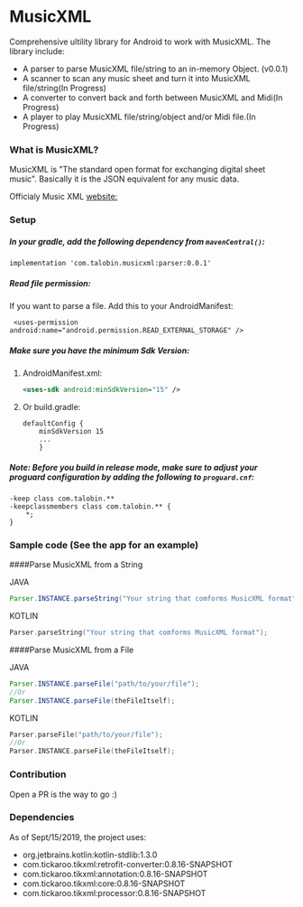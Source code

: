 MusicXML
========================
Comprehensive ultility library for Android to work with MusicXML.
The library include:

* A parser to parse MusicXML file/string to an in-memory Object. (v0.0.1)
* A scanner to scan any music sheet and turn it into MusicXML file/string(In Progress)
* A converter to convert back and forth between MusicXML and Midi(In Progress)
* A player to play MusicXML file/string/object and/or Midi file.(In Progress)


### What is MusicXML?
MusicXML is "The standard open format for exchanging digital sheet music".
Basically it is the JSON equivalent for any music data.

Officialy Music XML [website:](https://www.musicxml.com/)

### Setup


##### In your gradle, add the following dependency from `mavenCentral()`:

```
implementation 'com.talobin.musicxml:parser:0.0.1'
```
##### Read file permission:
If you want to parse a file. Add this to your AndroidManifest:
```
 <uses-permission android:name="android.permission.READ_EXTERNAL_STORAGE" />
 ```
##### Make sure you have the minimum Sdk Version:

1. AndroidManifest.xml:

    ```xml
    <uses-sdk android:minSdkVersion="15" />
    ```

2. Or build.gradle:

    ```
    defaultConfig {
        minSdkVersion 15
        ...
        }
    ```

##### Note: Before you build in release mode, make sure to adjust your proguard configuration by adding the following to `proguard.cnf`:

```
-keep class com.talobin.**
-keepclassmembers class com.talobin.** {
    *;
}
```

### Sample code  (See the app for an example)
####Parse MusicXML from a String 

JAVA

```java
Parser.INSTANCE.parseString("Your string that comforms MusicXML format");
```

KOTLIN

```kotlin
Parser.parseString("Your string that comforms MusicXML format");
```
####Parse MusicXML from a File 

JAVA

```java
Parser.INSTANCE.parseFile("path/to/your/file");
//Or
Parser.INSTANCE.parseFile(theFileItself);

```

KOTLIN

```kotlin
Parser.parseFile("path/to/your/file");
//Or
Parser.INSTANCE.parseFile(theFileItself);
```


### Contribution
Open a PR is the way to go :)
### Dependencies
As of Sept/15/2019, the project uses:

* org.jetbrains.kotlin:kotlin-stdlib:1.3.0
* com.tickaroo.tikxml:retrofit-converter:0.8.16-SNAPSHOT
* com.tickaroo.tikxml:annotation:0.8.16-SNAPSHOT
* com.tickaroo.tikxml:core:0.8.16-SNAPSHOT
* com.tickaroo.tikxml:processor:0.8.16-SNAPSHOT
